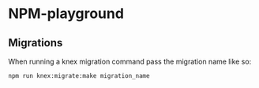 # NPM-playground

## Migrations

When running a knex migration command pass the migration name like so:

```bash
npm run knex:migrate:make migration_name
```

[//]: # (run migrations before any data insert)
